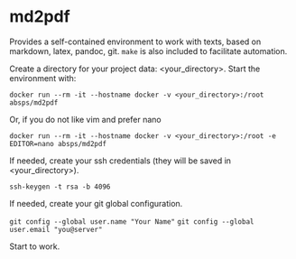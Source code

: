 # md2pdf

Provides a self-contained environment to work with texts, based on markdown, latex, pandoc, git. `make` is also included to facilitate automation.

Create a directory for your project data: \<your_directory\>. Start the environment with:

`docker run --rm -it --hostname docker -v <your_directory>:/root absps/md2pdf`

Or, if you do not like vim and prefer nano

`docker run --rm -it --hostname docker -v <your_directory>:/root -e EDITOR=nano absps/md2pdf`

If needed, create your ssh credentials (they will be saved in \<your_directory\>).

`ssh-keygen -t rsa -b 4096`

If needed, create your git global configuration.

`git config --global user.name "Your Name"`
`git config --global user.email "you@server"`

Start to work.

